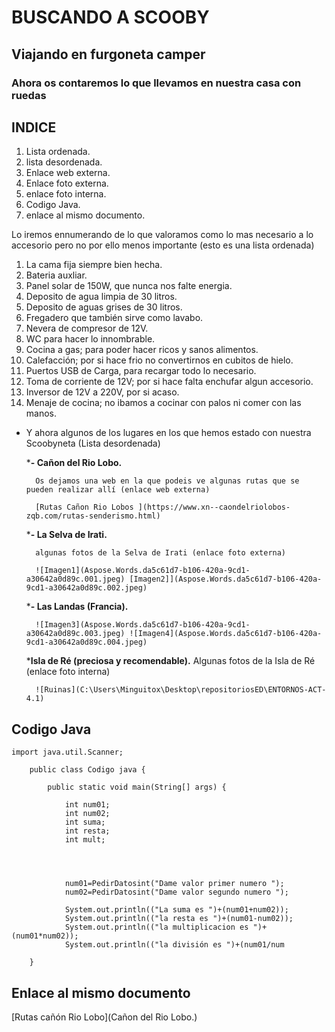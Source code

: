 # **BUSCANDO A SCOOBY**
## **Viajando en furgoneta camper**
### **Ahora os contaremos lo que llevamos en nuestra casa con ruedas**

## **INDICE**

1. Lista ordenada.
2. lista desordenada.
3. Enlace web externa.
4. Enlace foto externa.
5. enlace foto interna.
6. Codigo Java.
7. enlace al mismo documento.


Lo iremos ennumerando de lo que valoramos como lo mas necesario a lo accesorio
pero no por ello menos importante (esto es una lista ordenada)

1. La cama fija siempre bien hecha.
2. Bateria auxliar.
3. Panel solar de 150W, que nunca nos falte energia.
4. Deposito de agua limpia de 30 litros.
5. Deposito de aguas grises de 30 litros.
6. Fregadero que también sirve como lavabo.
7. Nevera de compresor de 12V.
8. WC para hacer lo innombrable.
9. Cocina a gas; para poder hacer ricos y sanos alimentos.
10. Calefacción; por si hace frio no convertirnos en cubitos de hielo.
11. Puertos USB de Carga, para recargar todo lo necesario.
12. Toma de corriente de 12V; por si hace falta enchufar algun accesorio.
13. Inversor de 12V a 220V, por si acaso.
14. Menaje de cocina; no ibamos a cocinar con palos ni comer con las manos.

* Y ahora algunos de los lugares en los que hemos estado con nuestra Scoobyneta (Lista desordenada)

    *__- Cañon del Rio Lobo.__

        Os dejamos una web en la que podeis ve algunas rutas que se pueden realizar allí (enlace web externa)

        [Rutas Cañon Rio Lobos ](https://www.xn--caondelriolobos-zqb.com/rutas-senderismo.html)

    *__- La Selva de Irati.__

        algunas fotos de la Selva de Irati (enlace foto externa)

        ![Imagen1](Aspose.Words.da5c61d7-b106-420a-9cd1-a30642a0d89c.001.jpeg) [Imagen2]](Aspose.Words.da5c61d7-b106-420a-9cd1-a30642a0d89c.002.jpeg)

    *__- Las Landas (Francia).__

        ![Imagen3](Aspose.Words.da5c61d7-b106-420a-9cd1-a30642a0d89c.003.jpeg) ![Imagen4](Aspose.Words.da5c61d7-b106-420a-9cd1-a30642a0d89c.004.jpeg)

    *__Isla de Ré (preciosa y recomendable).__
        Algunas fotos de la Isla de Ré (enlace foto interna)

        ![Ruinas](C:\Users\Minguitox\Desktop\repositoriosED\ENTORNOS-ACT-4.1)

## __**Codigo Java**__

    import java.util.Scanner;

        public class Codigo java {

	        public static void main(String[] args) {

                int num01;
                int num02;
                int suma;
                int resta;
                int mult;




                num01=PedirDatosint("Dame valor primer numero ");
                num02=PedirDatosint("Dame valor segundo numero ");

                System.out.println(("La suma es ")+(num01+num02));
                System.out.println(("la resta es ")+(num01-num02));
                System.out.println(("la multiplicacion es ")+(num01*num02));
                System.out.println(("la división es ")+(num01/num

        }

## **Enlace al mismo documento**

[Rutas cañón Rio Lobo](Cañon del Rio Lobo.)





